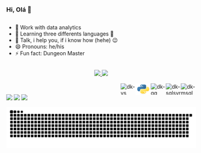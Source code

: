 ### Hi, Olá 👋
##

- 🔭 Work with data analytics 
- 🌱 Learning three differents languages 🤯
- 💬 Talk, i help you, if i know how (hehe) 😉
- 😄 Pronouns: he/his
- ⚡ Fun fact: Dungeon Master

##
<div align="center">
  <a href="https://github.com/dkazov">
  <img height="130em" src="https://github-readme-stats.vercel.app/api?username=dkazov&show_icons=true&theme=dark&include_all_commits=true&count_private=true"/>
  <img height="130em" src="https://github-readme-stats.vercel.app/api/top-langs/?username=dkazov&layout=compact&langs_count=4&theme=dark"/>
</div>
  
  <div style="display: inline_block"><br>
  <img align="right" alt="dk-msql" height="30" width="40" src="https://cdn.jsdelivr.net/gh/devicons/devicon/icons/mysql/mysql-original-wordmark.svg">
  <img align="right" alt="dk-sqlsvr" height="30" width="40" src="https://cdn.jsdelivr.net/gh/devicons/devicon/icons/microsoftsqlserver/microsoftsqlserver-plain-wordmark.svg">
  <img align="right" alt="dk-gg" height="30" width="40" src="https://cdn.jsdelivr.net/gh/devicons/devicon/icons/googlecloud/googlecloud-original.svg">
  <img align="right" alt="dk-py" height="30" width="40" src="https://raw.githubusercontent.com/devicons/devicon/master/icons/python/python-original.svg">
  <img align="right" alt="dk-vs" height="30" width="40" src="https://cdn.jsdelivr.net/gh/devicons/devicon/icons/visualstudio/visualstudio-plain.svg">
    
  
</div>
  
  ##
 
<div> 
  <a hfef = "https://twitter.com/dkazov"><img src = "https://img.shields.io/badge/Twitter-1DA1F2?style=for-the-badge&logo=twitter&logoColor=white">
  <a href = "mailto:dkazvo@gmail.com"><img src="https://img.shields.io/badge/Gmail-D14836?style=for-the-badge&logo=gmail&logoColor=white" target="_blank"></a>
  <a href = "https://www.linkedin.com/in/leonardohsilveira" target="_blank"><img src="https://img.shields.io/badge/-LinkedIn-%230077B5?style=for-the-badge&logo=linkedin&logoColor=white" target="_blank"></a> 
  
 
  ![Snake animation](https://github.com/dkazov/dkazov/blob/output/github-contribution-grid-snake.svg)
 
</div>
